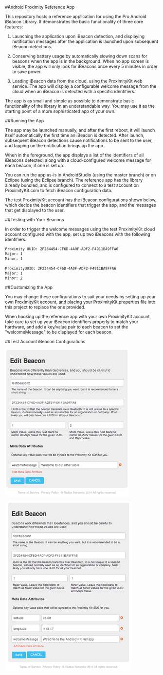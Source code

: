 #Android Proximity Reference App

This repository hosts a reference application for using the Pro Android iBeacon Library.  It demonstrates the basic functionality of three core features:

1. Launching the application upon iBeacon detection, and displaying notification messages after the application is launched upon subsequent iBeacon detections.

2. Conserving battery usage by automatically slowing down scans for beacons when the app is in the background.  When no app screen is visible, the app will only look for iBeacons once every 5 minutes in order to save power.

3. Loading iBeacon data from the cloud, using the ProximityKit web service.  The app will display a configurable welcome message from the cloud when an iBeacon is detected with a specific identifiers.

The app is as small and simple as possible to demonstrate basic functionality of the library in an understandable way.  You may use it as the starting point of a more sophisticated app of your own.

##Running the App

The app may be launched manually, and after the first reboot, it will launch itself automatically the first time an iBeacon is detected.  After launch, subsequent iBeacon detections cause notifications to be sent to the user, and tapping on the notification brings up the app.

When in the foreground, the app displays a list of the identifiers of all iBeacons detected, along with a cloud-configured welcome message for each beacon, if one is set up.

You can run the app as-is in AndroidStudio (using the master branch) or on Eclipse (using the Eclipse branch).  The reference app has the library already bundled, and is configured to connect to a test account on ProximityKit.com to fetch iBeacon configuration data.

The test ProximityKit account has the iBeacon configurations shown below, which decide the beacon identifiers that trigger the app, and the messages that get displayed to the user.

##Testing with Your Beacons

In order to trigger the welcome messages using the test ProximityKit cloud account configured with the app, set up two iBeacons with the following identifiers:

    Proximity UUID: 2F234454-CF6D-4A0F-ADF2-F4911BA9FFA6
    Major: 1
    Minor: 1

    ProximityUUID: 2F234454-CF6D-4A0F-ADF2-F4911BA9FFA6
    Major: 1
    Minor: 2

##Customizing the App

You may change these configurations to suit your needs by setting up your own ProximityKit account, and placing your ProximityKit.properties file into this project to replace the one provided.

When hooking up the reference app with your own ProximityKit account, take care to set up your iBeacon identifiers properly to match your hardware, and add a key/value pair to each beacon to set the "welcomeMessage" to be displayed for each beacon.

##Test Account iBeacon Configurations

![beacon 1](./doc-images/beacon1config.png)

![beacon 2](./doc-images/beacon2config.png)